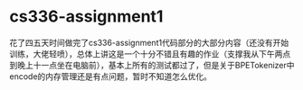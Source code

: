 # cs336-assignment1

花了四五天时间做完了cs336-assignment1代码部分的大部分内容（还没有开始训练，大佬轻喷），总体上讲这是一个十分不错且有趣的作业（支撑我从下午两点到晚上十一点坐在电脑前），基本上所有的测试都过了，但是关于BPETokenizer中encode的内存管理还是有点问题，暂时不知道怎么优化。
